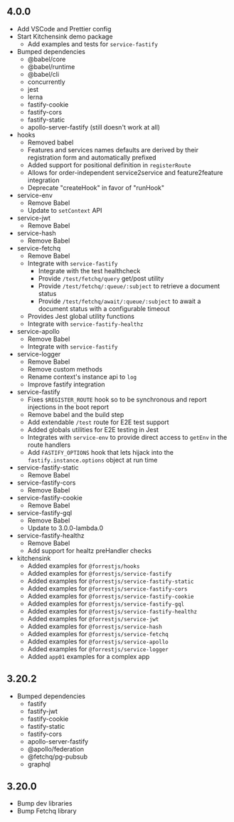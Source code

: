 ## 4.0.0

- Add VSCode and Prettier config
- Start Kitchensink demo package
  - Add examples and tests for `service-fastify`
- Bumped dependencies
  - @babel/core
  - @babel/runtime
  - @babel/cli
  - concurrently
  - jest
  - lerna
  - fastify-cookie
  - fastify-cors
  - fastify-static
  - apollo-server-fastify (still doesn't work at all)
- hooks
  - Removed babel
  - Features and services names defaults are derived by their registration form and automatically prefixed
  - Added support for positional definition in `registerRoute`
  - Allows for order-independent service2service and feature2feature integration
  - Deprecate "createHook" in favor of "runHook"
- service-env
  - Remove Babel
  - Update to `setContext` API
- service-jwt
  - Remove Babel
- service-hash
  - Remove Babel
- service-fetchq
  - Remove Babel
  - Integrate with `service-fastify`
    - Integrate with the test healthcheck
    - Provide `/test/fetchq/query` get/post utility
    - Provide `/test/fetchq/:queue/:subject` to retrieve a document status
    - Provide `/test/fetchq/await/:queue/:subject` to await a document status with a configurable timeout
  - Provides Jest global utility functions
  - Integrate with `service-fastify-healthz`
- service-apollo
  - Remove Babel
  - Integrate with `service-fastify`
- service-logger
  - Remove Babel
  - Remove custom methods
  - Rename context's instance api to `log`
  - Improve fastify integration
- service-fastify
  - Fixes `$REGISTER_ROUTE` hook so to be synchronous and report injections in the boot report
  - Remove babel and the build step
  - Add extendable `/test` route for E2E test support
  - Added globals utilities for E2E testing in Jest
  - Integrates with `service-env` to provide direct access to `getEnv` in the route handlers
  - Add `FASTIFY_OPTIONS` hook that lets hijack into the `fastify.instance.options` object at run time
- service-fastify-static
  - Remove Babel
- service-fastify-cors
  - Remove Babel
- service-fastify-cookie
  - Remove Babel
- service-fastify-gql
  - Remove Babel
  - Update to 3.0.0-lambda.0
- service-fastify-healthz
  - Remove Babel
  - Add support for healtz preHandler checks
- kitchensink
  - Added examples for `@forrestjs/hooks`
  - Added examples for `@forrestjs/service-fastify`
  - Added examples for `@forrestjs/service-fastify-static`
  - Added examples for `@forrestjs/service-fastify-cors`
  - Added examples for `@forrestjs/service-fastify-cookie`
  - Added examples for `@forrestjs/service-fastify-gql`
  - Added examples for `@forrestjs/service-fastify-healthz`
  - Added examples for `@forrestjs/service-jwt`
  - Added examples for `@forrestjs/service-hash`
  - Added examples for `@forrestjs/service-fetchq`
  - Added examples for `@forrestjs/service-apollo`
  - Added examples for `@forrestjs/service-logger`
  - Added `app01` examples for a complex app

## 3.20.2

- Bumped dependencies
  - fastify
  - fastify-jwt
  - fastify-cookie
  - fastify-static
  - fastify-cors
  - apollo-server-fastify
  - @apollo/federation
  - @fetchq/pg-pubsub
  - graphql

## 3.20.0

- Bump dev libraries
- Bump Fetchq library
